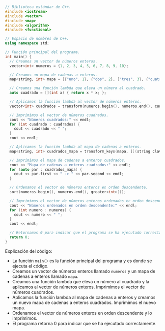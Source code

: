 ```c++

// Biblioteca estándar de C++.
#include <iostream>
#include <vector>
#include <map>
#include <algorithm>
#include <functional>

// Espacio de nombres de C++.
using namespace std;

// Función principal del programa.
int main() {
  // Creamos un vector de números enteros.
  vector<int> numeros = {1, 2, 3, 4, 5, 6, 7, 8, 9, 10};

  // Creamos un mapa de cadenas a enteros.
  map<string, int> mapa = {{"uno", 1}, {"dos", 2}, {"tres", 3}, {"cuatro", 4}, {"cinco", 5}};

  // Creamos una función lambda que eleva un número al cuadrado.
  auto cuadrado = [](int x) { return x * x; };

  // Aplicamos la función lambda al vector de números enteros.
  vector<int> cuadrados = transform(numeros.begin(), numeros.end(), cuadrados);

  // Imprimimos el vector de números cuadrados.
  cout << "Números cuadrados:" << endl;
  for (int cuadrado : cuadrados) {
    cout << cuadrado << " ";
  }
  cout << endl;

  // Aplicamos la función lambda al mapa de cadenas a enteros.
  map<string, int> cuadrados_mapa = transform_keys(mapa, [](string clave) { return clave + " al cuadrado"; });

  // Imprimimos el mapa de cadenas a enteros cuadrados.
  cout << "Mapa de cadenas a enteros cuadrados:" << endl;
  for (auto par : cuadrados_mapa) {
    cout << par.first << " -> " << par.second << endl;
  }

  // Ordenamos el vector de números enteros en orden descendente.
  sort(numeros.begin(), numeros.end(), greater<int>());

  // Imprimimos el vector de números enteros ordenados en orden descendente.
  cout << "Números ordenados en orden descendente:" << endl;
  for (int numero : numeros) {
    cout << numero << " ";
  }
  cout << endl;

  // Retornamos 0 para indicar que el programa se ha ejecutado correctamente.
  return 0;
}

```

Explicación del código:

* La función `main()` es la función principal del programa y es donde se ejecuta el código.
* Creamos un vector de números enteros llamado `numeros` y un mapa de cadenas a enteros llamado `mapa`.
* Creamos una función lambda que eleva un número al cuadrado y la aplicamos al vector de números enteros. Imprimimos el vector de números cuadrados.
* Aplicamos la función lambda al mapa de cadenas a enteros y creamos un nuevo mapa de cadenas a enteros cuadrados. Imprimimos el nuevo mapa.
* Ordenamos el vector de números enteros en orden descendente y lo imprimimos.
* El programa retorna 0 para indicar que se ha ejecutado correctamente.